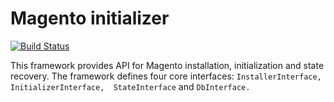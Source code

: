 Magento initializer
===================

[![Build Status](https://travis-ci.org/irs/magento-initializer.png?branch=master)](https://travis-ci.org/irs/magento-initializer)

This framework provides API for Magento installation, initialization and state recovery. The framework defines four core interfaces: `InstallerInterface, InitializerInterface, 
StateInterface` and  `DbInterface.`
